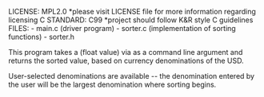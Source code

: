 LICENSE: MPL2.0    *please visit LICENSE file for more information regarding licensing
C STANDARD: C99    *project should follow K&R style C guidelines
FILES:
	- main.c    (driver program)
	- sorter.c  (implementation of sorting functions)
	- sorter.h


This program takes a (float value) via as a command line argument and returns the sorted value, based on currency denominations of the USD.

User-selected denominations are available -- the denomination entered by the user will be the largest denomination where sorting begins.

